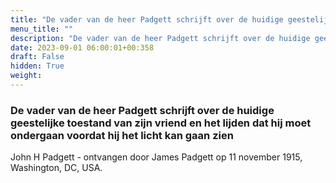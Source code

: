 ```yaml
---
title: "De vader van de heer Padgett schrijft over de huidige geestelijke toestand van zijn vriend en het lijden dat hij moet ondergaan voordat hij het licht kan gaan zien"
menu_title: ""
description: "De vader van de heer Padgett schrijft over de huidige geestelijke toestand van zijn vriend en het lijden dat hij moet ondergaan voordat hij het licht kan gaan zien"
date: 2023-09-01 06:00:01+00:358
draft: False
hidden: True
weight:
---
```

### De vader van de heer Padgett schrijft over de huidige geestelijke toestand van zijn vriend en het lijden dat hij moet ondergaan voordat hij het licht kan gaan zien

John H Padgett - ontvangen door James Padgett op 11 november 1915, Washington, DC, USA.
